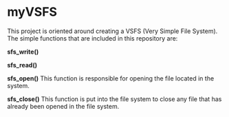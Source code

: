 # myVSFS
This project is oriented around creating a VSFS (Very Simple File System). The simple functions that are included in this repository are:

**sfs_write()**

**sfs_read()**

**sfs_open()**
This function is responsible for opening the file located in the system.  

**sfs_close()**
This function is put into the file system to close any file that has already been opened in the file system.  
